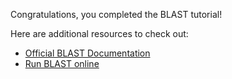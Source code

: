 Congratulations, you completed the BLAST tutorial!

Here are additional resources to check out:

- [Official BLAST Documentation](https://www.ncbi.nlm.nih.gov/books/NBK279690/)
- [Run BLAST online](https://blast.ncbi.nlm.nih.gov/Blast.cgi)
